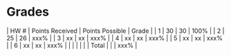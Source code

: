 # Grades

| HW #      | Points Received   | Points Possible   | Grade     |
| 1         | 30                | 30                | 100%      |
| 2         | 25                | 26                | xxx%      |
| 3         | xx                | xx                | xxx%      |
| 4         | xx                | xx                | xxx%      |
| 5         | xx                | xx                | xxx%      |
| 6         | xx                | xx                | xxx%      |
|           |                   |                   |           |
| Total     |                   |                   | xxx%      |